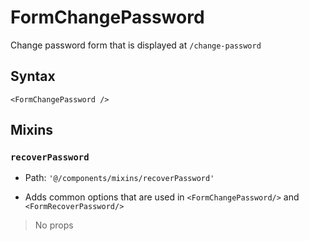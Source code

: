 # FormChangePassword

Change password form that is displayed at `/change-password`

## Syntax

```vue
<FormChangePassword />
```

## Mixins

### `recoverPassword`

- Path: `'@/components/mixins/recoverPassword'`

- Adds common options that are used in `<FormChangePassword/>` and `<FormRecoverPassword/>`

> No props
